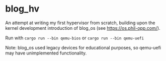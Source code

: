 # blog_hv
An attempt at writing my first hypervisor from scratch, building upon the kernel development introduction of blog_os (see https://os.phil-opp.com/).

Run with `cargo run --bin qemu-bios` or `cargo run --bin qemu-uefi`

Note: blog_os used legacy devices for educational purposes, so qemu-uefi may have unimplemented functionality.